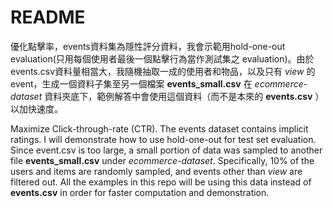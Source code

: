 # README

優化點擊率，events資料集為隱性評分資料，我會示範用hold-one-out evaluation(只用每個使用者最後一個點擊行為當作測試集之 evaluation)。由於events.csv資料量相當大，我隨機抽取一成的使用者和物品，以及只有 _view_ 的event，生成一個資料子集至另一個檔案 __events_small.csv__ 在 _ecommerce-dataset_ 資料夾底下，範例解答中會使用這個資料（而不是本來的 __events.csv__ ）以加快速度。

Maximize Click-through-rate (CTR). The events dataset contains implicit ratings. I will demonstrate how to use hold-one-out for test set evaluation. Since event.csv is too large, a small portion of data was sampled to another file __events_small.csv__ under _ecommerce-dataset_. Specifically, 10% of the users and items are randomly sampled, and events other than _view_ are filtered out. All the examples in this repo will be using this data instead of __events.csv__ in order for faster computation and demonstration.
